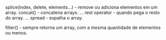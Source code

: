 splice(index, delete, elements...) - remove ou adiciona elementos em um array.
concat() - concatena arrays. 
... rest operator - quando pega o resto do array.
... spread - espalha o array.

filter() - sempre retorna um array, com a mesma quantidade de elementos ou menos.